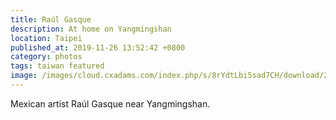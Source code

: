```yaml
---
title: Raúl Gasque
description: At home on Yangmingshan
location: Taipei
published_at: 2019-11-26 13:52:42 +0800
category: photos
tags: taiwan featured
image: /images/cloud.cxadams.com/index.php/s/8rYdtLbi5sad7CH/download/20190519-20190520_Taipei_Raul_4261_07-0.jpg
---
```


Mexican artist Raúl Gasque near Yangmingshan.
